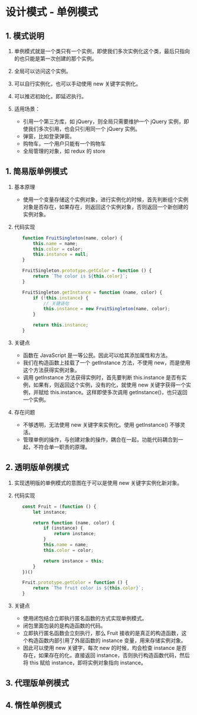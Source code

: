 # 设计模式 - 单例模式

## 1. 模式说明

1. 单例模式就是一个类只有一个实例，即使我们多次实例化这个类，最后只指向的也只能是第一次创建的那个实例。

2. 全局可以访问这个实例。

3. 可以自行实例化，也可以手动使用 new 关键字实例化。

4. 可以推迟初始化，即延迟执行。

5. 适用场景：
   - 引用一个第三方库，如 jQuery，则全局只需要维护一个 jQuery 实例，即使我们多次引用，也会只引用同一个 jQuery 实例。
   - 弹窗，比如登录弹窗。
   - 购物车，一个用户只能有一个购物车
   - 全局管理的对象，如 redux 的 store

## 1. 简易版单例模式

1. 基本原理
   - 使用一个变量存储这个实例对象，进行实例化的时候，首先判断组个实例对象是否存在，如果存在，则返回这个实例对象，否则返回一个新创建的实例对象。

2. 代码实现 
   ```javascript
      function FruitSingleton(name, color) {
          this.name = name;
          this.color = color;
          this.instance = null;
      }
   
      FruitSingleton.prototype.getColor = function () {
          return `The color is ${this.color}`;
      }
   
      FruitSingleton.getInstance = function (name, color) {
          if (!this.instance) {
              // 关键语句
              this.instance = new FruitSingleton(name, color);
          }
   
          return this.instance;
      }
   ```

2. 关键点
   - 函数在 JavaScript 是一等公民。因此可以给其添加属性和方法。
   - 我们在构造函数上挂载了一个 getInstance 方法，不使用 new，而是使用这个方法获得实例对象。
   - 调用 getInstance 方法获得实例时，首先要判断 this.instance 是否有实例，如果有，则返回这个实例，没有的化，就使用 new 关键字获得一个实例，并赋给 this.instance。这样即使多次调用 getInstance()，也只返回一个实例。

3. 存在问题
   - 不够透明，无法使用 new 关键字来实例化。使用 getInstance() 不够灵活。
   - 管理单例的操作，与创建对象的操作，耦合在一起，功能代码耦合到一起，不符合单一职责的原理。
   
## 2. 透明版单例模式

1. 实现透明版的单例模式的意图在于可以是使用 new 关键字实例化新对象。

2. 代码实现
   ```javascript
      const Fruit = (function () {
          let instance;
   
          return function (name, color) {
              if (instance) {
                  return instance;
              }
              this.name = name;
              this.color = color;
   
              return instance = this;
          }
      })()
   
      Fruit.prototype.getColor = function () {
          return `The fruit color is ${this.color}`;
      }
   ```
3. 关键点
   - 使用闭包结合立即执行匿名函数的方式实现单例模式。
   - 闭包里面包装的是构造函数的代码。
   - 立即执行匿名函数会立刻执行，那么 Fruit 接收的是真正的构造函数，这个构造函数内部引用了外层函数的 instance 变量，用来存储实例对象。
   - 因此可以使用 new 关键字，每次 new 的时候，均会检查 instance 是否存在，如果存在的化，直接返回 instance，否则执行构造函数代码，然后将 this 赋给 instance，即将实例对象指向 instance。
   
## 3. 代理版单例模式

## 4. 惰性单例模式